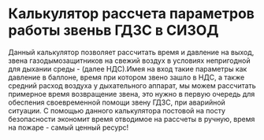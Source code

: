 # Калькулятор рассчета параметров работы звеньв ГДЗС в СИЗОД

Данный калькулятор позволяет рассчитать время и давление на выход, звена газодымозащитников на свежий воздух в условиях непригодной для дыхании среды - (далее НДС).Имея на вход такие параметры как давление в баллоне, время при котором звено зашло в НДС, а также средний расход воздуха у дыхательного аппарат, мы можем рассчитать примерное время возвращение звена, это нужно в первую очередь для обеспения своевременной помощи звену ГДЗС, при аварийной ситуации. С помощью данного калькулятора постовой на посту безопасности экономит время отводимое на рассчеты в ручную, время на пожаре - самый ценный ресурс!
